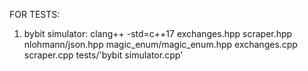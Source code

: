 FOR TESTS:
1. bybit simulator: clang++ -std=c++17 exchanges.hpp scraper.hpp nlohmann/json.hpp magic_enum/magic_enum.hpp exchanges.cpp scraper.cpp tests/'bybit simulator.cpp'